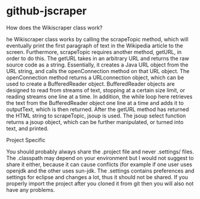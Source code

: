 github-jscraper
===============

How does the Wikiscraper class work?

he Wikiscraper class works by calling the scrapeTopic method, which will eventually print the first paragraph of text in the Wikipedia article to the screen. Furthermore, scrapeTopic requires another method, getURL, in order to do this. The getURL takes in an arbitrary URL and returns the raw source code as a string. Essentially, it creates a Java URL object from the URL string, and calls the openConnection method on that URL object. The openConnection method returns a URLconnection object, which can be used to create a BufferedReader object.
BufferedReader objects are designed to read from streams of text, stopping at a certain size limit, or reading streams one line at a time. In addition, the while loop here retrieves the text from the BufferedReader object one line at a time and adds it to outputText, which is then returned. After the getURL method has returned the HTML string to scrapeTopic, jsoup is used. The jsoup select function returns a jsoup object, which can be further manipulated, or turned into text, and printed.

Project Specific

You should probably always share the .project file and never .settings/ files. The .classpath may depend on your environment but I would not suggest to share it either, because it can cause conflicts (for example if one user uses openjdk and the other uses sun-jdk. The .settings contains preferences and settings for eclipse and changes a lot, thus it should not be shared. If you properly import the project after you cloned it from git then you will also not have any problems.

